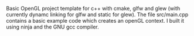 Basic OpenGL project template for c++ with cmake, glfw and glew (with currently dynamc linking for glfw and static for glew). The file src/main.cpp contains a basic example code which creates an openGL context. I built it using ninja and the GNU gcc compiler.
